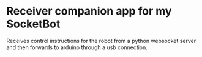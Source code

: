 # Receiver companion app for my SocketBot

Receives control instructions for the robot from a python websocket server and then forwards to arduino through a usb connection.

